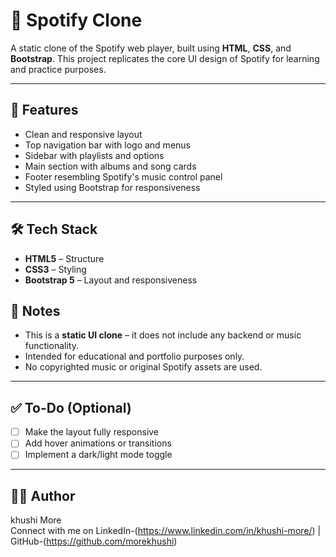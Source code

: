 # 🎵 Spotify Clone

A static clone of the Spotify web player, built using **HTML**, **CSS**, and **Bootstrap**. This project replicates the core UI design of Spotify for learning and practice purposes.

---

## 🚀 Features

- Clean and responsive layout
- Top navigation bar with logo and menus
- Sidebar with playlists and options
- Main section with albums and song cards
- Footer resembling Spotify's music control panel
- Styled using Bootstrap for responsiveness

---

## 🛠️ Tech Stack

- **HTML5** – Structure
- **CSS3** – Styling
- **Bootstrap 5** – Layout and responsiveness
## 📌 Notes

- This is a **static UI clone** – it does not include any backend or music functionality.
- Intended for educational and portfolio purposes only.
- No copyrighted music or original Spotify assets are used.

---

## ✅ To-Do (Optional)

- [ ] Make the layout fully responsive
- [ ] Add hover animations or transitions
- [ ] Implement a dark/light mode toggle

---

## 🙋‍♀️ Author

khushi More  
Connect with me on LinkedIn-(https://www.linkedin.com/in/khushi-more/) | GitHub-(https://github.com/morekhushi)
